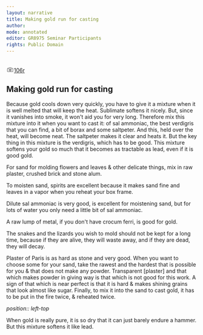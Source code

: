 ```yaml
---
layout: narrative
title: Making gold run for casting
author:
mode: annotated
editor: GR8975 Seminar Participants
rights: Public Domain
---
```


 <br/><a href="http://gallica.bnf.fr/ark:/12148/btv1b10500001g/f217.image"><img src="../assets/photo-icon.png" alt="folio images" style="display:inline-block; margin-bottom:-3px;">106r</a><br/> 
## Making gold run for casting

 
Because gold cools down very quickly, you have to give it a mixture when it is well melted that will keep the heat. Sublimate softens it nicely. But, since it vanishes into smoke, it won't aid you for very long. Therefore mix this mixture into it when you want to cast it: of sal ammoniac, the best verdigris that you can find, a bit of borax and some saltpeter. And this, held over the heat, will become neat. The saltpeter makes it clear and heats it. But the key thing in this mixture is the verdigris, which has to be good. This mixture softens your gold so much that it becomes as tractable as lead, even if it is good gold.
  
For sand for molding flowers and leaves & other delicate things, mix in raw plaster, crushed brick and stone alum.
 
To moisten sand, spirits are excellent because it makes sand fine and leaves in a vapor when you reheat your box frame.
 
Dilute sal ammoniac is very good, is excellent for moistening sand, but for lots of water you only need a little bit of sal ammoniac.
 
A raw lump of metal, if you don't have crocum ferri, is good for gold.
 
The snakes and the lizards you wish to mold should not be kept for a long time, because if they are alive, they will waste away, and if they are dead, they will decay.
 
Plaster of Paris is as hard as stone and very good. When you want to choose some for your sand, take the rawest and the hardest that is possible for you & that does not make any powder. Transparent [plaster] and that which makes powder in giving way is that which is not good for this work. A sign of that which is near perfect is that it is hard & makes shining grains that look almost like sugar. Finally, to mix it into the sand to cast gold, it has to be put in the fire twice, & reheated twice.
 
*position:: left-top*

 When gold is really pure, it is so dry that it can just barely endure a hammer. But this mixture softens it like lead. 
 